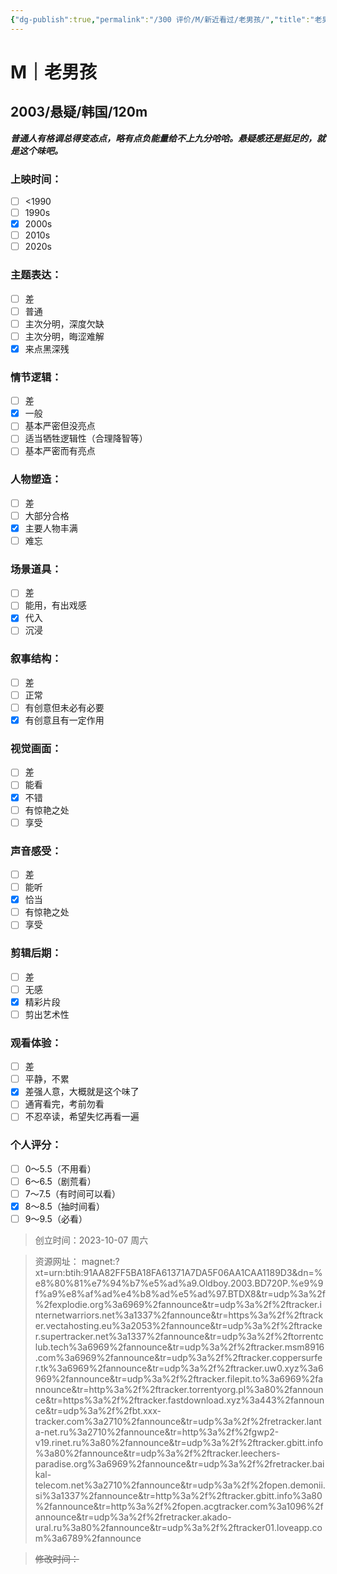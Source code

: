```yaml
---
{"dg-publish":true,"permalink":"/300 评价/M/新近看过/老男孩/","title":"老男孩","tags":["M","悬疑"],"created":"2023-10-07T21:55:38.150+08:00","updated":"2024-01-12T12:01:49.225+08:00"}
---
```



# M｜老男孩
## 2003/悬疑/韩国/120m
***普通人有格调总得变态点，略有点负能量给不上九分哈哈。悬疑感还是挺足的，就是这个味吧。***
### 上映时间：
- [ ] <1990
- [ ] 1990s
- [x] 2000s
- [ ] 2010s
- [ ] 2020s
### 主题表达：
- [ ] 差
- [ ] 普通
- [ ] 主次分明，深度欠缺
- [ ] 主次分明，晦涩难解
- [x] 来点黑深残
### 情节逻辑：
- [ ] 差
- [x] 一般
- [ ] 基本严密但没亮点
- [ ] 适当牺牲逻辑性（合理降智等）
- [ ] 基本严密而有亮点
### 人物塑造：
- [ ] 差
- [ ] 大部分合格
- [x] 主要人物丰满
- [ ] 难忘
### 场景道具：
- [ ] 差
- [ ] 能用，有出戏感
- [x] 代入
- [ ] 沉浸
### 叙事结构：
- [ ] 差
- [ ] 正常
- [ ] 有创意但未必有必要
- [x] 有创意且有一定作用
### 视觉画面：
- [ ] 差
- [ ] 能看
- [x] 不错
- [ ] 有惊艳之处
- [ ] 享受
### 声音感受：
- [ ] 差
- [ ] 能听
- [x] 恰当
- [ ] 有惊艳之处
- [ ] 享受
### 剪辑后期：
- [ ] 差
- [ ] 无感
- [x] 精彩片段
- [ ] 剪出艺术性
### 观看体验：
- [ ] 差
- [ ] 平静，不累
- [x] 差强人意，大概就是这个味了
- [ ] 通宵看完，考前勿看
- [ ] 不忍卒读，希望失忆再看一遍
### 个人评分：
- [ ] 0～5.5（不用看）
- [ ] 6～6.5（剧荒看）
- [ ] 7～7.5（有时间可以看）
- [x] 8～8.5（抽时间看）
- [ ] 9～9.5（必看）

>创立时间：2023-10-07 周六

>资源网址：
>magnet:?xt=urn:btih:91AA82FF5BA18FA61371A7DA5F06AA1CAA1189D3&dn=%e8%80%81%e7%94%b7%e5%ad%a9.Oldboy.2003.BD720P.%e9%9f%a9%e8%af%ad%e4%b8%ad%e5%ad%97.BTDX8&tr=udp%3a%2f%2fexplodie.org%3a6969%2fannounce&tr=udp%3a%2f%2ftracker.internetwarriors.net%3a1337%2fannounce&tr=https%3a%2f%2ftracker.vectahosting.eu%3a2053%2fannounce&tr=udp%3a%2f%2ftracker.supertracker.net%3a1337%2fannounce&tr=udp%3a%2f%2ftorrentclub.tech%3a6969%2fannounce&tr=udp%3a%2f%2ftracker.msm8916.com%3a6969%2fannounce&tr=udp%3a%2f%2ftracker.coppersurfer.tk%3a6969%2fannounce&tr=udp%3a%2f%2ftracker.uw0.xyz%3a6969%2fannounce&tr=udp%3a%2f%2ftracker.filepit.to%3a6969%2fannounce&tr=http%3a%2f%2ftracker.torrentyorg.pl%3a80%2fannounce&tr=https%3a%2f%2ftracker.fastdownload.xyz%3a443%2fannounce&tr=udp%3a%2f%2fbt.xxx-tracker.com%3a2710%2fannounce&tr=udp%3a%2f%2fretracker.lanta-net.ru%3a2710%2fannounce&tr=http%3a%2f%2fgwp2-v19.rinet.ru%3a80%2fannounce&tr=udp%3a%2f%2ftracker.gbitt.info%3a80%2fannounce&tr=udp%3a%2f%2ftracker.leechers-paradise.org%3a6969%2fannounce&tr=udp%3a%2f%2fretracker.baikal-telecom.net%3a2710%2fannounce&tr=udp%3a%2f%2fopen.demonii.si%3a1337%2fannounce&tr=http%3a%2f%2ftracker.gbitt.info%3a80%2fannounce&tr=http%3a%2f%2fopen.acgtracker.com%3a1096%2fannounce&tr=udp%3a%2f%2fretracker.akado-ural.ru%3a80%2fannounce&tr=udp%3a%2f%2ftracker01.loveapp.com%3a6789%2fannounce

>~~修改时间：~~




